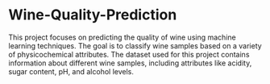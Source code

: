 # Wine-Quality-Prediction
This project focuses on predicting the quality of wine using machine learning techniques. The goal is to classify wine samples based on a variety of physicochemical attributes. The dataset used for this project contains information about different wine samples, including attributes like acidity, sugar content, pH, and alcohol levels.
